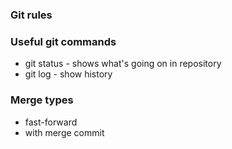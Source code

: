 ### Git rules

### Useful git commands
- git status - shows what's going on in repository
- git log - show history

### Merge types
- fast-forward
- with merge commit